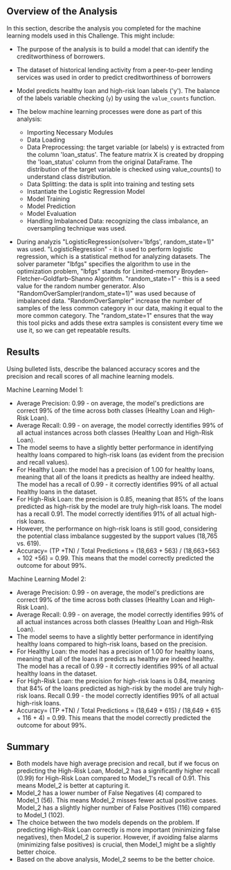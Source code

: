 ## Overview of the Analysis

In this section, describe the analysis you completed for the machine learning models used in this Challenge. This might include:

* The purpose of the analysis is to build a model that can identify the creditworthiness of borrowers.
* The dataset of historical lending activity from a peer-to-peer lending services was used in order to predict creditworthiness of borrowers
* Model predicts healthy loan and high-risk loan labels ('y'). The balance of the labels variable checking (`y`) by using the `value_counts` function.
* The below machine learning processes were done as part of this analysis:
  - Importing Necessary Modules
  - Data Loading
  - Data Preprocessing: the target variable (or labels) y is extracted from the column 'loan_status'. The feature matrix X is created by dropping the 'loan_status' column from the original DataFrame. The distribution of the target variable is checked using value_counts() to understand class distribution.
  - Data Splitting: the data is split into training and testing sets
  - Instantiate the Logistic Regression Model
  - Model Training
  - Model Prediction
  - Model Evaluation
  - Handling Imbalanced Data: recognizing the class imbalance, an oversampling technique was used.


* During analyzis "LogisticRegression(solver='lbfgs', random_state=1)" was used. "LogisticRegression" - it is used to perform logistic regression, which is a statistical method for analyzing datasets. The solver parameter "lbfgs" specifies the algorithm to use in the optimization problem, "lbfgs" stands for Limited-memory Broyden–Fletcher–Goldfarb–Shanno Algorithm. "random_state=1" - this is a seed value for the random number generator.
Also "RandomOverSampler(random_state=1)" was used because of imbalanced data. "RandomOverSampler" increase the number of samples of the less common category in our data, making it equal to the more common category. The "random_state=1" ensures that the way this tool picks and adds these extra samples is consistent every time we use it, so we can get repeatable results.

## Results

Using bulleted lists, describe the balanced accuracy scores and the precision and recall scores of all machine learning models.

Machine Learning Model 1:
* Average Precision: 0.99 - on average, the model's predictions are correct 99% of the time across both classes (Healthy Loan and High-Risk Loan).
* Average Recall: 0.99 - on average, the model correctly identifies 99% of all actual instances across both classes (Healthy Loan and High-Risk Loan).
* The model seems to have a slightly better performance in identifying healthy loans compared to high-risk loans (as evident from the precision and recall values).
* For Healthy Loan: the model has a precision of 1.00 for healthy loans, meaning that all of the loans it predicts as healthy are indeed healthy. The model has a recall of 0.99  - it correctly identifies 99% of all actual healthy loans in the dataset.
* For High-Risk Loan: the precision is 0.85, meaning that 85% of the loans predicted as high-risk by the model are truly high-risk loans. The model has a recall 0.91. The model correctly identifies 91% of all actual high-risk loans.
* However, the performance on high-risk loans is still good, considering the potential class imbalance suggested by the support values (18,765 vs. 619).
* Accuracy= (TP +TN) / Total Predictions = (18,663 + 563) / (18,663+563 + 102 +56) = 0.99. This means that the model correctly predicted the outcome for about 99%.

​
Machine Learning Model 2:
* Average Precision: 0.99 - on average, the model's predictions are correct 99% of the time across both classes (Healthy Loan and High-Risk Loan).
* Average Recall: 0.99 - on average, the model correctly identifies 99% of all actual instances across both classes (Healthy Loan and High-Risk Loan).
* The model seems to have a slightly better performance in identifying healthy loans compared to high-risk loans, based on the precision.
* For Healthy Loan: the model has a precision of 1.00 for healthy loans, meaning that all of the loans it predicts as healthy are indeed healthy. The model has a recall of 0.99 - it correctly identifies 99% of all actual healthy loans in the dataset.
* For High-Risk Loan: the precision for high-risk loans is 0.84, meaning that 84% of the loans predicted as high-risk by the model are truly high-risk loans. Recall 0.99 - the model correctly identifies 99% of all actual high-risk loans.
* Accuracy= (TP +TN) / Total Predictions = (18,649 + 615) / (18,649 + 615 + 116 + 4) = 0.99. This means that the model correctly predicted the outcome for about 99%.

## Summary

* Both models have high average precision and recall, but if we focus on predicting the High-Risk Loan, Model_2 has a significantly higher recall (0.99) for High-Risk Loan compared to Model_1's recall of 0.91. This means Model_2 is better at capturing it.
* Model_2 has a lower number of False Negatives (4) compared to Model_1 (56). This means Model_2 misses fewer actual positive cases. Model_2 has a slightly higher number of False Positives (116) compared to Model_1 (102).
* The choice between the two models depends on the problem. If predicting High-Risk Loan correctly is more important (minimizing false negatives), then Model_2 is superior. However, if avoiding false alarms (minimizing false positives) is crucial, then Model_1 might be a slightly better choice.
* Based on the above analysis, Model_2 seems to be the better choice.
